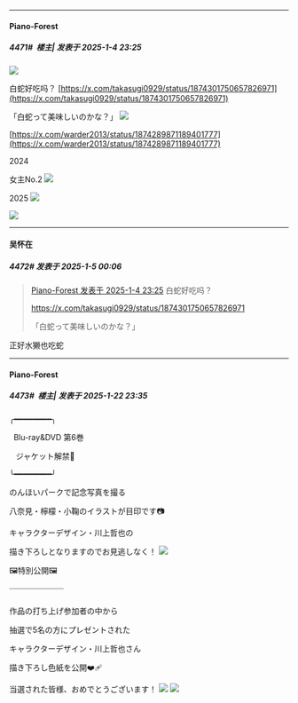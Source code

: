 ﻿
*****

####  Piano-Forest  
##### 4471#         楼主| 发表于 2025-1-4 23:25

<img src="https://p.sda1.dev/21/edba9929e821220b4619903c042fb24e/20250104_231937.jpg" referrerpolicy="no-referrer">

白蛇好吃吗？
[https://x.com/takasugi0929/status/1874301750657826971](https://x.com/takasugi0929/status/1874301750657826971)

「白蛇って美味しいのかな？」
<img src="https://p.sda1.dev/21/5badf81ee6f59f4a0177889ee9a41eb1/20250104_232109.jpg" referrerpolicy="no-referrer">

[https://x.com/warder2013/status/1874289871189401777](https://x.com/warder2013/status/1874289871189401777)

2024

女主No.2
<img src="https://p.sda1.dev/21/80bd91241e0ba1736a9b18677f47e1b1/20250104_232144.jpg" referrerpolicy="no-referrer">

2025
<img src="https://p.sda1.dev/21/ac49683d7be8f682f9565c7edcac2658/20250104_232148.jpg" referrerpolicy="no-referrer">

<img src="https://p.sda1.dev/21/dcc16a1b2a143fa2755d239a432425f8/20250104_232153.jpg" referrerpolicy="no-referrer">


*****

####  吴怀在  
##### 4472#       发表于 2025-1-5 00:06

<blockquote><a href="httphttps://bbs.saraba1st.com/2b/forum.php?mod=redirect&amp;goto=findpost&amp;pid=67104303&amp;ptid=2159922" target="_blank">Piano-Forest 发表于 2025-1-4 23:25</a>
白蛇好吃吗？

https://x.com/takasugi0929/status/1874301750657826971

「白蛇って美味しいのかな？」</blockquote>
正好水獭也吃蛇

*****

####  Piano-Forest  
##### 4473#         楼主| 发表于 2025-1-22 23:35

╭━━━━━━━━╮

  Blu-ray&amp;DVD 第6巻

   ジャケット解禁🎉

╰━━━━━━━━╯

のんほいパークで記念写真を撮る

八奈見・檸檬・小鞠のイラストが目印です📷

キャラクターデザイン・川上哲也の

描き下ろしとなりますのでお見逃しなく！
<img src="https://p.sda1.dev/21/7ee3e25f576508e0076ae93a8ce2e2bf/20250122_233312.jpg" referrerpolicy="no-referrer">

🖼特別公開🖼

￣￣￣￣￣￣￣

作品の打ち上げ参加者の中から

抽選で5名の方にプレゼントされた

キャラクターデザイン・川上哲也さん

描き下ろし色紙を公開❤️‍🩹

当選された皆様、おめでとうございます！
<img src="https://p.sda1.dev/21/e3bfb6bc1d50273c95d56d1cf2aafcf6/20250122_233222.jpg" referrerpolicy="no-referrer">
<img src="https://p.sda1.dev/21/91a52652a955d042c5218fd1ee01f9cd/20250122_233217.jpg" referrerpolicy="no-referrer">

